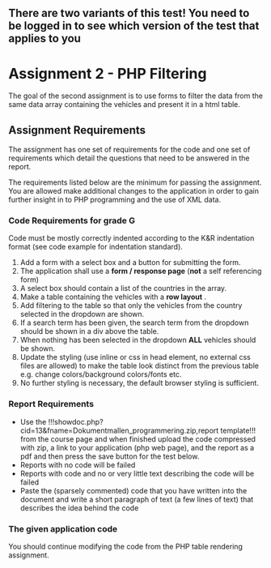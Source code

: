 ## There are two variants of this test! You need to be logged in to see which version of the test that applies to you

# Assignment 2 - PHP Filtering
The goal of the second assignment is to use forms to filter the data from the same data array containing the vehicles and present it in a html table.

## Assignment Requirements
The assignment has one set of requirements for the code and one set of requirements which detail the questions that need to be answered in the report.

The requirements listed below are the minimum for passing the assignment. You are allowed make additional changes to the application in order to gain further insight in to PHP programming and the use of XML data.

### Code Requirements for grade G

Code must be mostly correctly indented according to the K&R indentation format (see code example for indentation standard).

1. Add a form with a select box and a button for submitting the form.
2. The application shall use a **form / response page** (**not** a self referencing form)
3. A select box should contain a list of the countries in the array.
5. Make a table containing the vehicles with a **row layout** .
6. Add filtering to the table so that only the vehicles from the country selected in the dropdown are shown.
4. If a search term has been given, the search term from the dropdown should be shown in a div above the table.
7. When nothing has been selected in the dropdown **ALL** vehicles should be shown.
8. Update the styling (use inline or css in head element, no external css files are allowed) to make the table look distinct from the previous table e.g. change colors/background colors/fonts etc.
9. No further styling is necessary, the default browser styling is sufficient.

### Report Requirements
* Use the !!!showdoc.php?cid=13&fname=Dokumentmallen_programmering.zip,report template!!! from the course page and when finished upload the code compressed with zip, a link to your application (php web page), and the report as a pdf and then press the save button for the test below.
* Reports with no code will be failed
* Reports with code and no or very little text describing the code will be failed
* Paste the (sparsely commented) code that you have written into the document and write a short paragraph of text (a few lines of text) that describes the idea behind the code

### The given application code

You should continue modifying the code from the PHP table rendering assignment.
  
